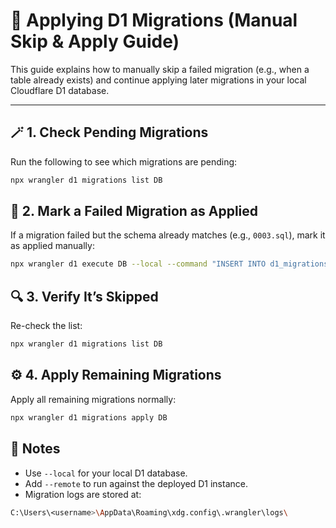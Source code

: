 # 🧩 Applying D1 Migrations (Manual Skip & Apply Guide)

This guide explains how to manually skip a failed migration (e.g., when a table already exists) and continue applying later migrations in your local Cloudflare D1 database.

---

## 🪄 1. Check Pending Migrations

Run the following to see which migrations are pending:

```bash
npx wrangler d1 migrations list DB
```

## 🧠 2. Mark a Failed Migration as Applied

If a migration failed but the schema already matches (e.g., `0003.sql`), mark it as applied manually:

```bash
npx wrangler d1 execute DB --local --command "INSERT INTO d1_migrations (name, applied_at) VALUES ('0003.sql', datetime('now'));"
```

## 🔍 3. Verify It’s Skipped

Re-check the list:

```bash
npx wrangler d1 migrations list DB
```

## ⚙️ 4. Apply Remaining Migrations

Apply all remaining migrations normally:

```bash
npx wrangler d1 migrations apply DB
```
## 📝 Notes

- Use `--local` for your local D1 database.
- Add `--remote` to run against the deployed D1 instance.
- Migration logs are stored at:

```bash
C:\Users\<username>\AppData\Roaming\xdg.config\.wrangler\logs\
```
